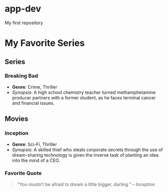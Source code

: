 # app-dev
My first repository

# My Favorite Series

## Series
### Breaking Bad
- **Genre**: Crime, Thriller
- *Synopsis*: A high school chemistry teacher turned methamphetamine producer partners with a former student, as he faces terminal cancer and financial issues.

## Movies
### Inception
- **Genre**: Sci-Fi, Thriller
- *Synopsis*: A skilled thief who steals corporate secrets through the use of dream-sharing technology is given the inverse task of planting an idea into the mind of a CEO.

### Favorite Quote
> "You mustn’t be afraid to dream a little bigger, darling." – *Inception*

